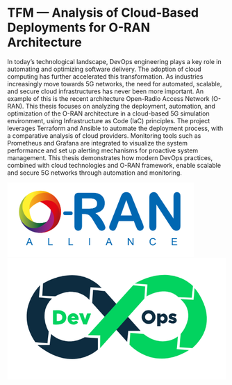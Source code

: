 # TFM — Analysis of Cloud-Based Deployments for O-RAN Architecture

In today’s technological landscape, DevOps engineering plays a key role in automating and optimizing software delivery. The adoption of cloud computing has further accelerated this transformation. As industries increasingly move towards 5G networks, the need for automated, scalable, and secure cloud infrastructures has never been more important. An example of this is the recent architecture Open-Radio Access Network (O-RAN). This thesis focuses on analyzing the deployment, automation, and optimization of the O-RAN architecture in a cloud-based 5G simulation environment, using Infrastructure as Code (IaC) principles. The project leverages Terraform and Ansible to automate the deployment process, with a comparative analysis of cloud providers. Monitoring tools such as Prometheus and Grafana are integrated to visualize the system performance and set up alerting mechanisms for proactive system management. This thesis demonstrates how modern DevOps practices, combined with cloud technologies and O-RAN framework, enable scalable and secure 5G networks through automation and monitoring.

![O-RAN Architecture](img/o-ran-logo.png)
![DevOps](img/devops-logo.png)